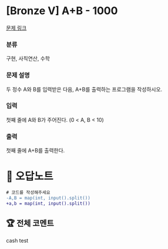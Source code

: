 # [Bronze V] A+B - 1000 

[문제 링크](https://www.acmicpc.net/problem/1000) 

### 분류

구현, 사칙연산, 수학

### 문제 설명

<p>두 정수 A와 B를 입력받은 다음, A+B를 출력하는 프로그램을 작성하시오.</p>

### 입력 

 <p>첫째 줄에 A와 B가 주어진다. (0 < A, B < 10)</p>

### 출력 

 <p>첫째 줄에 A+B를 출력한다.</p>



#  🚀  오답노트 

```diff
# 코드를 작성해주세요
-A,B = map(int, input().split())
+a,b = map(int, input().split())

```


 ## 🏆 전체 코멘트 

cash test